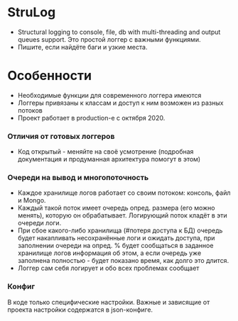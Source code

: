 # StruLog
- Structural logging to console, file, db with multi-threading and output queues support. Это простой логгер с важными функциями.
- Пишите, если найдёте баги и узкие места. 
# Особенности
- Необходимые функции для современного логгера имеются
- Логгеры привязаны к классам и доступ к ним возможен из разных потоков
- Проект работает в production-е с октября 2020.

### Отличия от готовых логгеров

- Код открытый - меняйте на своё усмотрение (подробная документация и продуманная архитектура помогут в этом)

### Очереди на вывод и многопоточность

- Каждое хранилище логов работает со своим потоком: консоль, файл и Mongo.
- Каждый такой поток имеет очередь опред. размера (его можно менять), которую он обрабатывает. Логирующий поток кладёт в эти очереди логи.
- При сбое какого-либо хранилища (#потеря доступа к БД) очередь будет накапливать несохранённые логи и ожидать доступа, при заполнении очереди на опред. % будет сообщаться в заданное хранилище логов информация об этом, а если очередь уже заполнена полностью - будет показано время, как долго это длится.
- Логгер сам себя логирует и обо всех проблемах сообщает

### Конфиг

В коде только специфические настройки. Важные и зависящие от проекта настройки содержатся в json-конфиге.
